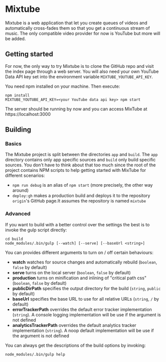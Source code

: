 # Mixtube

Mixtube is a web application that let you create queues of videos and automatically cross-fades them so that you get a
continuous stream of music. The only compatible video provider for now is YouTube but more will be added.

## Getting started
For now, the only way to try Mixtube is to clone the GitHub repo and visit the index page through a web server.
You will also need your own YouTube Data API key set into the environment variable `MIXTUBE_YOUTUBE_API_KEY`.

You need npm installed on your machine. Then execute:
```
npm install
MIXTUBE_YOUTUBE_API_KEY=<your YouTube data api key> npm start
```

The server should be running by now and you can access MixTube at https://localhost:3000

## Building

### Basics

The Mixtube project is split between the directories `app` and `build`. The `app` directory contains only app specific
sources and `build` only build specific sources. You don't have to think about that too much since the root of the
project contains NPM scripts to help getting started with MixTube for different scenarios:
- `npm run debug` is an alias of `npm start` (more precisely, the other way around)
- `deploy:gh` makes a production build and deploys it to the repository `origin`'s GitHub page.It assumes the
repository is named `mixtube`

### Advanced

If you want to build with a better control over the settings the best is to invoke the gulp script directly:

```
cd build
node_modules/.bin/gulp [--watch] [--serve] [--baseUrl <string>]
```

You can provides different arguments to turn on / off certain behaviours:

- **watch** watches for source changes and automatically rebuild (`boolean`, `false` by default)
- **serve** turns on the local server (`boolean`, `false` by default)
- **production** turns on minification and inlining of "critical path css" (`boolean`, `false` by default)
- **publicDirPath** specifies the output directory for the build (`string`, `public` by default)
- **baseUrl** specifies the base URL to use for all relative URLs (`string`, `/` by default)
- **errorTrackerPath** overrides the default error tracker implementation (`string`). A console logging implementation
will be use if the argument is not defined
- **analyticsTrackerPath** overrides the default analytics tracker implementation (`string`). A noop default
implementation will be use if the argument is not defined

You can always get the descriptions of the build options by invoking:

```
node_modules/.bin/gulp help
```
